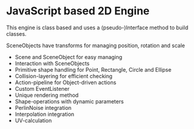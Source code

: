 <h1>JavaScript based 2D Engine</h1>
<p>This engine is class based and uses a (pseudo-)Interface method to build classes.</p>
<p>SceneObjects have transforms for managing position, rotation and scale</p>
<ul>
  <li>Scene and SceneObject for easy managing</li>
  <li>Interaction with SceneObjects</li>
  <li>Primitive shape handling for Point, Rectangle, Circle and Ellipse</li>
  <li>Collision-layering for efficient checking</li>
  <li>Action-pipeline for Object-driven actions</li>
  <li>Custom EventListener</li>
  <li>Unique rendering method</li>
  <li>Shape-operations with dynamic parameters</li>
  <li>PerlinNoise integration</li>
  <li>Interpolation integration</li>
  <li>UV-calculation</li>
</ul>
